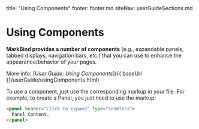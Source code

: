 <frontmatter>
  title: "Using Components"
  footer: footer.md
  siteNav: userGuideSections.md
</frontmatter>

<include src="../common/header.md" />

<div class="website-content">

# Using Components

<span id="components-overview" class="lead">

**MarkBind provides a number of components** (e.g., expandable panels, tabbed displays, navigation bars, etc.) that you can use to enhance the appearance/behavior of your pages.
</span>

<span id="components-link" class="d-none">

More info: [_User Guide: Using Components_]({{ baseUrl }}/userGuide/usingComponents.html)
</span>



To use a component, just use the corresponding markup in your file. For example, to create a Panel, you just need to use the markup:

```html
<panel header="Click to expand" type="seamless">
  Panel Content.
</panel>
```

<include src="./components/dropdown.md" />
<br>

<include src="./components/navbar.md" />
<br>

<include src="./components/panel.md" />
<br>

<include src="./components/pic.md" />
<br>

<include src="./components/popover.md" />
<br>

<include src="./components/question.md" />
<br>

<include src="./components/searchbar.md" />
<br>

<include src="./components/tabs.md" />
<br>

<include src="./components/box.md" />
<br>

<include src="./components/tooltip.md" />
<br>

<include src="./components/trigger.md" />
<br>

<include src="./components/modal.md" />
<br>

<include src="./components/advanced.md" />
<br>

</div>
